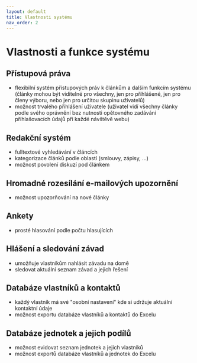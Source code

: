 ```yaml
---
layout: default
title: Vlastnosti systému
nav_order: 2
---
```


# Vlastnosti a funkce systému

## Přístupová práva

* flexibilní systém přístupových práv k článkům a dalším funkcím systému (články mohou být viditelné pro všechny, jen pro přihlášené, jen pro členy výboru, nebo jen pro určitou skupinu uživatelů)
* možnost trvalého přihlášení uživatele (uživatel vidí všechny články podle svého oprávnění bez nutnosti opětovného zadávání přihlašovacích údajů při každé návštěvě webu)

## Redakční systém

* fulltextové vyhledávání v článcích
* kategorizace článků podle oblastí (smlouvy, zápisy, ...)
* možnost povolení diskuzí pod článkem

## Hromadné rozesílání e-mailových upozornění

* možnost upozorňování na nové články

## Ankety

* prosté hlasování podle počtu hlasujících

## Hlášení a sledování závad

* umožňuje vlastníkům nahlásit závadu na domě
* sledovat aktuální seznam závad a jejich řešení

## Databáze vlastníků a kontaktů

* každý vlastník má své "osobní nastavení" kde si udržuje aktuální kontaktní údaje
* možnost exportu databáze vlastníků a kontaktů do Excelu

## Databáze jednotek a jejich podílů

* možnost evidovat seznam jednotek a jejich vlastníků
* možnost exportů databáze vlastníků a jednotek do Excelu
